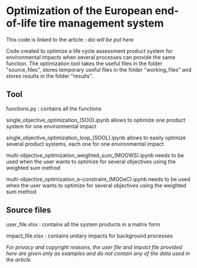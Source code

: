 # Optimization of the European end-of-life tire management system

This code is linked to the article : *doi will be put here*

Code created to optimize a life cycle assessment product system for environmental impacts when several processes can provide the same function. 
The optimization tool takes the useful files in the folder "source_files", stores temporary useful files in the folder "working_files" and stores results in the folder "results".

## Tool

functions.py : contains all the functions

single_objective_optimization_(SOO).ipynb allows to optimize one product system for one environmental impact

single_objective_optimization_loop_(SOOL).ipynb allows to easily optimize several product systems, each one for one environmental impact

multi-objective_optimization_weighted_sum_(MOOWS).ipynb needs to be used when the user wants to optimize for several objectives using the weighted sum method

multi-objective_optimization_e-constraint_(MOOeC).ipynb needs to be used when the user wants to optimize for several objectives using the weighted sum method

## Source files

user_file.xlsx : contains all the system products in a matrix form

impact_file.xlsx : contains unitary impacts for background processes 

*For privacy and copyright reasons, the user file and impact file provided here are given only as examples and do not contain any of the data used in the article.*



